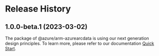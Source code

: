 # Release History
    
## 1.0.0-beta.1 (2023-03-02)

The package of @azure/arm-azurearcdata is using our next generation design principles. To learn more, please refer to our documentation [Quick Start](https://aka.ms/js-track2-quickstart).
